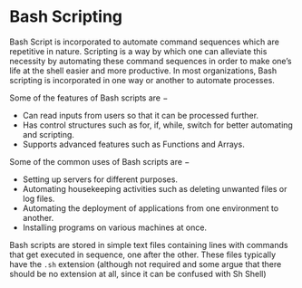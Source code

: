# Bash Scripting

Bash Script is incorporated to automate command sequences which are repetitive in nature. Scripting is a way by which one can alleviate this necessity by automating these command sequences in order to make one’s life at the shell easier and more productive. In most organizations, Bash scripting is incorporated in one way or another to automate processes.

Some of the features of Bash scripts are −

- Can read inputs from users so that it can be processed further.
- Has control structures such as for, if, while, switch for better automating and scripting.
- Supports advanced features such as Functions and Arrays.

Some of the common uses of Bash scripts are −

- Setting up servers for different purposes.
- Automating housekeeping activities such as deleting unwanted files or log files.
- Automating the deployment of applications from one environment to another.
- Installing programs on various machines at once.
    
Bash scripts are stored in simple text files containing lines with commands that get executed in sequence, one after the other. These files typically have the `.sh` extension (although not required and some argue that there should be no extension at all, since it can be confused with Sh Shell)
